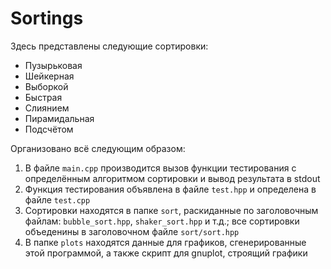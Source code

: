 # Sortings

Здесь представлены следующие сортировки:

- Пузырьковая
- Шейкерная
- Выборкой
- Быстрая
- Слиянием
- Пирамидальная
- Подсчётом

Организовано всё следующим образом:

1. В файле `main.cpp` производится вызов функции тестирования с определённым алгоритмом сортировки и вывод результата в stdout
2. Функция тестирования объявлена в файле `test.hpp` и определена в файле `test.cpp`
3. Сортировки находятся в папке `sort`, раскиданные по заголовочным файлам: `bubble_sort.hpp`, `shaker_sort.hpp` и т.д.; все сортировки объеденины в заголовочном файле `sort/sort.hpp`
4. В папке `plots` находятся данные для графиков, сгенерированные этой программой, а также скрипт для gnuplot, строящий графики
